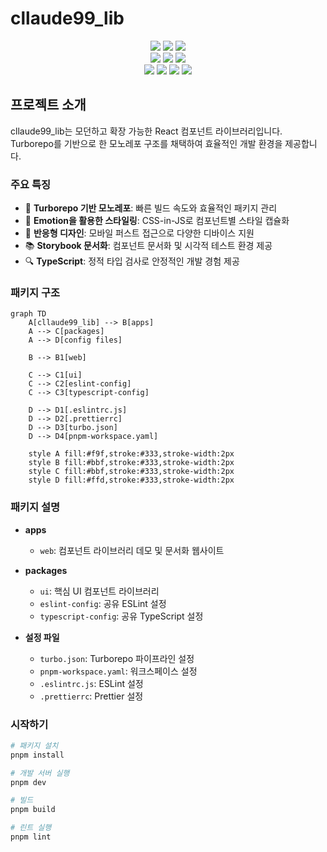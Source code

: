 # cllaude99_lib

<div align="center">
    <img src="https://img.shields.io/badge/Node.js-20.11.0-339933?logo=nodedotjs"/>
    <img src="https://img.shields.io/badge/pnpm-8.15.6-F69220?logo=pnpm"/>
    <img src="https://img.shields.io/badge/TypeScript-5.3.3-3178C6?logo=typescript"/>
    <br />
    <img src="https://img.shields.io/badge/React-18.2.0-61DAFB?logo=react"/>
    <img src="https://img.shields.io/badge/Vite-5.0.10-646CFF?logo=vite"/>
    <img src="https://img.shields.io/badge/Storybook-7.6.7-FF4785?logo=storybook"/>
    <br />
    <img src="https://img.shields.io/badge/Emotion-11.11.3-DB7093?logo=emotion"/>
    <img src="https://img.shields.io/badge/Turborepo-2.5.4-EF4444?logo=turborepo"/>
    <img src="https://img.shields.io/badge/ESLint-8.57.0-4B32C3?logo=eslint"/>
    <img src="https://img.shields.io/badge/Prettier-3.5.3-F7B93E?logo=prettier"/>
</div>

## 프로젝트 소개

cllaude99_lib는 모던하고 확장 가능한 React 컴포넌트 라이브러리입니다. Turborepo를 기반으로 한 모노레포 구조를 채택하여 효율적인 개발 환경을 제공합니다.

### 주요 특징

- 🚀 **Turborepo 기반 모노레포**: 빠른 빌드 속도와 효율적인 패키지 관리
- 💅 **Emotion을 활용한 스타일링**: CSS-in-JS로 컴포넌트별 스타일 캡슐화
- 📱 **반응형 디자인**: 모바일 퍼스트 접근으로 다양한 디바이스 지원
- 📚 **Storybook 문서화**: 컴포넌트 문서화 및 시각적 테스트 환경 제공
- 🔍 **TypeScript**: 정적 타입 검사로 안정적인 개발 경험 제공

### 패키지 구조

```mermaid
graph TD
    A[cllaude99_lib] --> B[apps]
    A --> C[packages]
    A --> D[config files]

    B --> B1[web]

    C --> C1[ui]
    C --> C2[eslint-config]
    C --> C3[typescript-config]

    D --> D1[.eslintrc.js]
    D --> D2[.prettierrc]
    D --> D3[turbo.json]
    D --> D4[pnpm-workspace.yaml]

    style A fill:#f9f,stroke:#333,stroke-width:2px
    style B fill:#bbf,stroke:#333,stroke-width:2px
    style C fill:#bbf,stroke:#333,stroke-width:2px
    style D fill:#ffd,stroke:#333,stroke-width:2px
```

### 패키지 설명

- **apps**

  - `web`: 컴포넌트 라이브러리 데모 및 문서화 웹사이트

- **packages**

  - `ui`: 핵심 UI 컴포넌트 라이브러리
  - `eslint-config`: 공유 ESLint 설정
  - `typescript-config`: 공유 TypeScript 설정

- **설정 파일**
  - `turbo.json`: Turborepo 파이프라인 설정
  - `pnpm-workspace.yaml`: 워크스페이스 설정
  - `.eslintrc.js`: ESLint 설정
  - `.prettierrc`: Prettier 설정

### 시작하기

```bash
# 패키지 설치
pnpm install

# 개발 서버 실행
pnpm dev

# 빌드
pnpm build

# 린트 실행
pnpm lint
```
